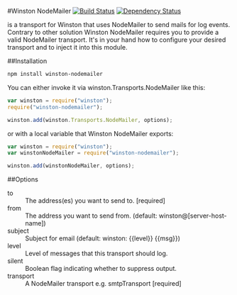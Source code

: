 #Winston NodeMailer [![Build Status](https://travis-ci.org/thomaspeklak/winston-nodemailer.png)](https://travis-ci.org/thomaspeklak/winston-nodemailer) [![Dependency Status](https://gemnasium.com/thomaspeklak/winston-nodemailer.png)](https://gemnasium.com/thomaspeklak/winston-nodemailer)

is a transport for Winston that uses NodeMailer to send mails for log events.
Contrary to other solution Winston NodeMailer requires you to provide a valid
NodeMailer transport. It's in your hand how to configure your desired
transport and to inject it into this module.

##Installation

```bash
npm install winston-nodemailer
```

You can either invoke it via winston.Transports.NodeMailer like this:

```javascript
var winston = require("winston");
require("winston-nodemailer");

winston.add(winston.Transports.NodeMailer, options);
```

or with a local variable that Winston NodeMailer exports:

```javascript
var winston = require("winston");
var winstonNodeMailer = require("winston-nodemailer");

winston.add(winstonNodeMailer, options);
```

##Options

<dl>
  <dt>to<dt>
  <dd>The address(es) you want to send to. [required]</dd>
  <dt>from</dt>
  <dd>The address you want to send from. (default:
  winston@[server-host-name])</dd>
  <dt>subject</dt>
  <dd>Subject for email (default: winston: {{level}} {{msg}})</dd>
  <dt>level</dt>
  <dd>Level of messages that this transport should log.</dd>
  <dt>silent</dt>
  <dd>Boolean flag indicating whether to suppress output.</dd>
  <dt>transport</dt>
  <dd>A NodeMailer transport e.g. smtpTransport [required]</dd>
</dl>
